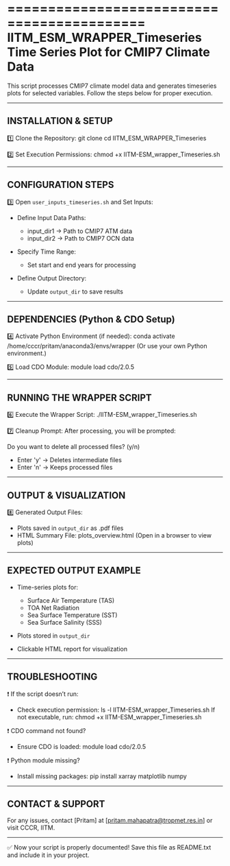 ===========================================
IITM_ESM_WRAPPER_Timeseries
Time Series Plot for CMIP7 Climate Data
===========================================

This script processes CMIP7 climate model data and generates timeseries plots 
for selected variables. Follow the steps below for proper execution.

------------------------------------------------------
INSTALLATION & SETUP
------------------------------------------------------

1️⃣ Clone the Repository:
    git clone <repository-url>
    cd IITM_ESM_WRAPPER_Timeseries

2️⃣ Set Execution Permissions:
    chmod +x IITM-ESM_wrapper_Timeseries.sh

------------------------------------------------------
CONFIGURATION STEPS
------------------------------------------------------

3️⃣ Open `user_inputs_timeseries.sh` and Set Inputs:

- Define Input Data Paths:
  - input_dir1 → Path to CMIP7 ATM data
  - input_dir2 → Path to CMIP7 OCN data

- Specify Time Range:
  - Set start and end years for processing

- Define Output Directory:
  - Update `output_dir` to save results

------------------------------------------------------
DEPENDENCIES (Python & CDO Setup)
------------------------------------------------------

4️⃣ Activate Python Environment (if needed):
    conda activate /home/cccr/pritam/anaconda3/envs/wrapper
   (Or use your own Python environment.)

5️⃣ Load CDO Module:
    module load cdo/2.0.5

------------------------------------------------------
RUNNING THE WRAPPER SCRIPT
------------------------------------------------------

6️⃣ Execute the Wrapper Script:
    ./IITM-ESM_wrapper_Timeseries.sh

7️⃣ Cleanup Prompt:
   After processing, you will be prompted:

   Do you want to delete all processed files? (y/n)

   - Enter 'y' → Deletes intermediate files
   - Enter 'n' → Keeps processed files

------------------------------------------------------
OUTPUT & VISUALIZATION
------------------------------------------------------

8️⃣ Generated Output Files:
- Plots saved in `output_dir` as .pdf files
- HTML Summary File: plots_overview.html
  (Open in a browser to view plots)

------------------------------------------------------
EXPECTED OUTPUT EXAMPLE
------------------------------------------------------

- Time-series plots for:
  - Surface Air Temperature (TAS)
  - TOA Net Radiation
  - Sea Surface Temperature (SST)
  - Sea Surface Salinity (SSS)

- Plots stored in `output_dir`
- Clickable HTML report for visualization

------------------------------------------------------
TROUBLESHOOTING
------------------------------------------------------

❗ If the script doesn’t run:
- Check execution permission:
    ls -l IITM-ESM_wrapper_Timeseries.sh
  If not executable, run:
    chmod +x IITM-ESM_wrapper_Timeseries.sh

❗ CDO command not found?
- Ensure CDO is loaded:
    module load cdo/2.0.5

❗ Python module missing?
- Install missing packages:
    pip install xarray matplotlib numpy

------------------------------------------------------
CONTACT & SUPPORT
------------------------------------------------------

For any issues, contact [Pritam] at [pritam.mahapatra@tropmet.res.in] 
or visit CCCR, IITM.

------------------------------------------------------

✅ Now your script is properly documented!
Save this file as README.txt and include it in your project.

